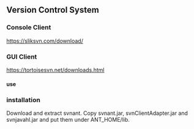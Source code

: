 ## Version Control System

### Console Client
https://sliksvn.com/download/

### GUI Client
https://tortoisesvn.net/downloads.html

#### use

### installation
Download and extract svnant. Copy svnant.jar, svnClientAdapter.jar and svnjavahl.jar and put them under ANT_HOME/lib.
